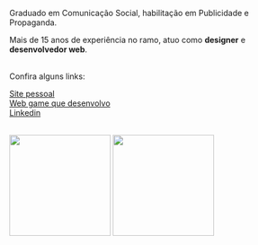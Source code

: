 
<p> 
Graduado em Comunicação Social, habilitação em Publicidade e Propaganda. 
</p>
<p>
Mais de 15 anos de experiência no ramo, atuo como <b>designer</b> e <b>desenvolvedor web</b>.
<br/><br/>
</p>
<p>
   Confira alguns links:
</p>
<p>
  <a href="https://jefersonwinter.com.br" target="_blank">
    Site pessoal
  </a>
  <br/>
  <a href="https://october31.com.br" target="_blank">
    Web game que desenvolvo
  <br/>
  <a href="https://www.linkedin.com/in/jeferson-winter-ba909b57?trk=nav_responsive_tab_profile" target="_blank">
    Linkedin
  </a>
  <br/>
  <br/>
</p>  
<p>
  <img height="180em" src="https://github-readme-stats-eight-theta.vercel.app/api/top-langs/?username=winterjeferson&layout=compact&langs_count=100"/>
  <img height="180em" src="https://github-readme-stats-eight-theta.vercel.app/api?username=winterjeferson&show_icons=true&include_all_commits=true&count_private=true"/>
</p>
